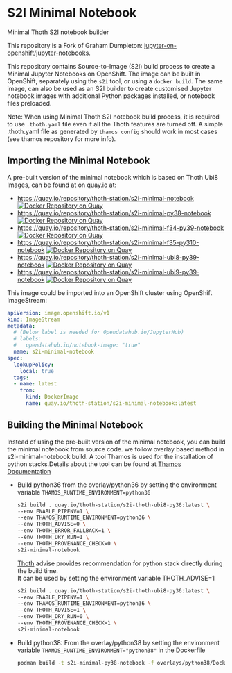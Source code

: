 # S2I Minimal Notebook

Minimal Thoth S2I notebook builder

This repository is a Fork of Graham Dumpleton: [jupyter-on-openshift/jupyter-notebooks](https://github.com/jupyter-on-openshift/jupyter-notebooks).

This repository contains Source-to-Image (S2I) build process to create a Minimal Jupyter Notebooks on OpenShift. The image can be built in OpenShift, separately using the `s2i` tool, or using a `docker build`. The same image, can also be used as an S2I builder to create customised Jupyter notebook images with additional Python packages installed, or notebook files preloaded.

Note: When using Minimal Thoth S2I notebook build process, it is required to use `.thoth.yaml` file even if all the Thoth features are turned off. A simple .thoth.yaml file as generated by `thamos config` should work in most cases (see thamos repository for more info).


## Importing the Minimal Notebook

A pre-built version of the minimal notebook which is based on Thoth Ubi8 Images, can be found at on quay.io at:

- <https://quay.io/repository/thoth-station/s2i-minimal-notebook> [![Docker Repository on Quay](https://quay.io/repository/thoth-station/s2i-minimal-notebook/status "Docker Repository on Quay")](https://quay.io/repository/thoth-station/s2i-minimal-notebook)
- <https://quay.io/repository/thoth-station/s2i-minimal-py38-notebook> [![Docker Repository on Quay](https://quay.io/repository/thoth-station/s2i-minimal-py38-notebook/status "Docker Repository on Quay")](https://quay.io/repository/thoth-station/s2i-minimal-py38-notebook)
- <https://quay.io/repository/thoth-station/s2i-minimal-f34-py39-notebook> [![Docker Repository on Quay](https://quay.io/repository/thoth-station/s2i-minimal-f34-py39-notebook/status "Docker Repository on Quay")](https://quay.io/repository/thoth-station/s2i-minimal-f34-py39-notebook)
- <https://quay.io/repository/thoth-station/s2i-minimal-f35-py310-notebook> [![Docker Repository on Quay](https://quay.io/repository/thoth-station/s2i-minimal-f35-py310-notebook/status "Docker Repository on Quay")](https://quay.io/repository/thoth-station/s2i-minimal-f35-py310-notebook)
- <https://quay.io/repository/thoth-station/s2i-minimal-ubi8-py39-notebook> [![Docker Repository on Quay](https://quay.io/repository/thoth-station/s2i-minimal-ubi8-py39-notebook/status "Docker Repository on Quay")](https://quay.io/repository/thoth-station/s2i-minimal-ubi8-py39-notebook)
- <https://quay.io/repository/thoth-station/s2i-minimal-ubi9-py39-notebook> [![Docker Repository on Quay](https://quay.io/repository/thoth-station/s2i-minimal-ubi9-py39-notebook/status "Docker Repository on Quay")](https://quay.io/repository/thoth-station/s2i-minimal-ubi9-py39-notebook)


This image could be imported into an OpenShift cluster using OpenShift ImageStream:

```yaml
apiVersion: image.openshift.io/v1
kind: ImageStream
metadata:
  # (Below label is needed for Opendatahub.io/JupyterHub)
  # labels:
  #   opendatahub.io/notebook-image: "true"
  name: s2i-minimal-notebook
spec:
  lookupPolicy:
    local: true
  tags:
  - name: latest
    from:
      kind: DockerImage
      name: quay.io/thoth-station/s2i-minimal-notebook:latest
```

## Building the Minimal Notebook

Instead of using the pre-built version of the minimal notebook, you can build the minimal notebook from source code. we follow overlay based method in s2i-minimal-notebook build. A tool Thamos is used for the installation of python stacks.Details about the tool can be found at [Thamos Documentation](https://github.com/thoth-station/thamos#support-for-multiple-runtime-environments)

- Build python36 from the overlay/python36 by setting the environment variable `THAMOS_RUNTIME_ENVIRONMENT=python36`

  ```bash
  s2i build . quay.io/thoth-station/s2i-thoth-ubi8-py36:latest \
  --env ENABLE_PIPENV=1 \
  --env THAMOS_RUNTIME_ENVIRONMENT=python36 \
  --env THOTH_ADVISE=0 \
  --env THOTH_ERROR_FALLBACK=1 \
  --env THOTH_DRY_RUN=1 \
  --env THOTH_PROVENANCE_CHECK=0 \
  s2i-minimal-notebook
  ```

  [Thoth](https://thoth-station.ninja/) advise provides recommendation for python stack directly during the build time.<br>
  It can be used by setting the environment variable THOTH_ADVISE=1

  ```bash
  s2i build . quay.io/thoth-station/s2i-thoth-ubi8-py36:latest \
  --env ENABLE_PIPENV=1 \
  --env THAMOS_RUNTIME_ENVIRONMENT=python36 \
  --env THOTH_ADVISE=1 \
  --env THOTH_DRY_RUN=0 \
  --env THOTH_PROVENANCE_CHECK=1 \
  s2i-minimal-notebook
  ```

- Build python38: From the overlay/python38 by setting the environment variable `THAMOS_RUNTIME_ENVIRONMENT="python38"` in the Dockerfile

  ```bash
  podman build -t s2i-minimal-py38-notebook -f overlays/python38/Dockerfile .
  ```
